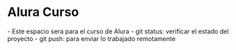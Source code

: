 <h1> Alura Curso</h1>
- Este espacio sera para el curso de Alura
- git status: verificar el estado del proyecto
- git push: para enviar lo trabajado remotamente